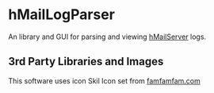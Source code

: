 hMailLogParser
==============

An library and GUI for parsing and viewing [hMailServer](www.hmailserver.com) logs.

3rd Party Libraries and Images
------------------------------

This software uses icon Skil Icon set from [famfamfam.com ](http://www.famfamfam.com/lab/icons/silk/)